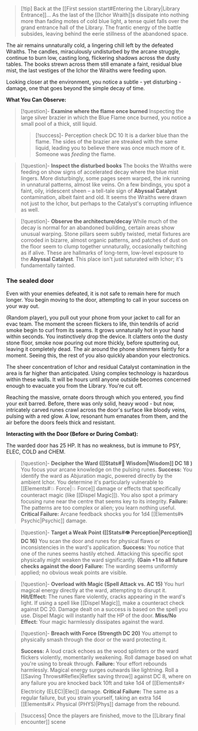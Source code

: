 
>[!tip] Back at the [[First session start#Entering the Library|Library Entrance]]...
>As the last of the [[Ichor Wraith]]s dissipate into nothing more than fading motes of cold blue light, a tense quiet falls over the grand entrance hall of the Library. The frantic energy of the battle subsides, leaving behind the eerie stillness of the abandoned space.

The air remains unnaturally cold, a lingering chill left by the defeated Wraiths. The candles, miraculously undisturbed by the arcane struggle, continue to burn low, casting long, flickering shadows across the dusty tables. The books strewn across them still emanate a faint, residual blue mist, the last vestiges of the Ichor the Wraiths were feeding upon.

Looking closer at the environment, you notice a subtle - yet disturbing - damage, one that goes beyond the simple decay of time.

**What You Can Observe:**

>[!question]- **Examine where the flame once burned**
>Inspecting the large silver brazier in which the Blue Flame once burned, you notice a small pool of a thick, still liquid.
>
>>[!success]- Perception check DC 10
>>It is a darker blue than the flame. The sides of the brazier are streaked with the same liquid, leading you to believe there was once much more of it. Someone was *feeding* the flame.
>

>[!question]- **Inspect the disturbed books**
>The books the Wraiths were feeding on show signs of accelerated decay where the blue mist lingers. More disturbingly, some pages seem warped, the ink running in unnatural patterns, almost like veins. On a few bindings, you spot a faint, oily, iridescent sheen – a tell-tale sign of **Abyssal Catalyst** contamination, albeit faint and old. It seems the Wraiths were drawn not just to the Ichor, but perhaps to the Catalyst's corrupting influence as well.

>[!question]- **Observe the architecture/decay**
>While much of the decay is normal for an abandoned building, certain areas show unusual warping. Stone pillars seem subtly twisted, metal fixtures are corroded in bizarre, almost organic patterns, and patches of dust on the floor seem to clump together unnaturally, occasionally twitching as if alive. These are hallmarks of long-term, low-level exposure to the **Abyssal Catalyst**. This place isn't just saturated with Ichor; it's fundamentally tainted.

### The sealed door

Even with your enemies defeated, it is not safe to remain here for much longer. You begin moving to the door, attempting to call in your success on your way out.

(Random player), you pull out your phone from your jacket to call for an evac team. The moment the screen flickers to life, thin tendrils of acrid smoke begin to curl from its seams. It grows unnaturally hot in your hand within seconds.
You instinctively drop the device. It clatters onto the dusty stone floor, smoke now pouring out more thickly, before sputtering out, leaving it completely dead. The air around the phone shimmers faintly for a moment. Seeing this, the rest of you also quickly abandon your electronics.

The sheer concentration of Ichor and residual Catalyst contamination in the area is far higher than anticipated. Using complex technology is hazardous within these walls. It will be hours until anyone outside becomes concerned enough to evacuate you from the Library. You're cut off.

Reaching the massive, ornate doors through which you entered, you find your exit barred. Before, there was only solid, heavy wood - but now, intricately carved runes crawl across the door's surface like bloody veins, pulsing with a red glow. A low, resonant hum emanates from them, and the air before the doors feels thick and resistant.


**Interacting with the Door (Before or During Combat):**

The warded door has 25 HP.
It has no weakness, but is immune to PSY, ELEC, COLD and CHEM.


>[!question]- **Decipher the Ward ([[Stats#🧠 Wisdom|Wisdom]] DC 18 )**
>You focus your arcane knowledge on the pulsing runes.
>**Success:** You identify the ward as Abjuration magic, powered directly by the ambient Ichor. You determine it's particularly vulnerable to [[Elements#💥 Force|💥 Force]] damage or effects that specifically counteract magic (like [[Dispel Magic]]). You also spot a primary focusing rune near the centre that seems key to its integrity.
>**Failure:** The patterns are too complex or alien; you learn nothing useful.
>**Critical Failure:** Arcane feedback shocks you for 1d4 [[Elements#🌀 Psychic|Psychic]] damage.

>[!question]- **Target a Weak Point ([[Stats#👁️ Perception|Perception]] DC 16)**
>You scan the door and runes for physical flaws or inconsistencies in the ward's application.
>**Success:** You notice that one of the runes seems hastily etched. Attacking this specific spot physically might weaken the ward significantly. **(Gain +1 to all future checks against the door)**
>**Failure:** The warding seems uniformly applied; no obvious weak points are visible.

>[!question]- **Overload with Magic (Spell Attack vs. AC 15)**
>You hurl magical energy directly at the ward, attempting to disrupt it.
>**Hit/Effect:** The runes flare violently, cracks appearing in the ward's light. If using a spell like [[Dispel Magic]], make a counteract check against DC 20. Damage dealt on a success is based on the spell you use. Dispel Magic will instantly half the HP of the door.
>**Miss/No Effect:** Your magic harmlessly dissipates against the ward.

>[!question]- **Breach with Force (Strength DC 20)**
>You attempt to physically smash through the door or the ward protecting it.
>
>**Success:** A loud crack echoes as the wood splinters or the ward flickers violently, momentarily weakening. Roll damage based on what you're using to break through.
>**Failure:** Your effort rebounds harmlessly. Magical energy surges outwards like lightning. Roll a [[Saving Throws#Reflex|Reflex saving throw]] against DC 8, where on any failure you are knocked back 10ft and take 1d4 of [[Elements#⚡ Electricity (ELEC)|Elec]] damage.
>**Critical Failure:** The same as a regular failure, but you strain yourself, taking an extra 1d4 [[Elements#⚔️ Physical (PHYS)|Phys]] damage from the rebound.
>


> [!success] Once the players are finished, move to the [[Library final encounter]] scene
